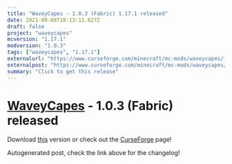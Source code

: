 ```yaml
---
title: "WaveyCapes - 1.0.3 (Fabric) 1.17.1 released"
date: 2021-09-08T18:13:11.627Z
draft: false
project: "waveycapes"
mcversion: "1.17.1"
modversion: "1.0.3"
tags: ["waveycapes", "1.17.1"]
externalurl: "https://www.curseforge.com/minecraft/mc-mods/waveycapes/files/3454181"
externalpost: "https://www.curseforge.com/minecraft/mc-mods/waveycapes/files/3454181"
summary: "Click to get this release"
---
```

# [WaveyCapes](/project/waveycapes) - 1.0.3 (Fabric) released
Download [this](https://www.curseforge.com/minecraft/mc-mods/waveycapes/files/3454181) version or check out the [CurseForge](https://www.curseforge.com/minecraft/mc-mods/waveycapes) page!

Autogenerated post, check the link above for the changelog!

